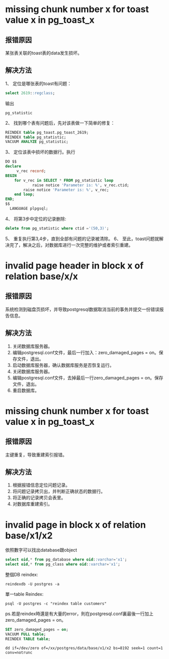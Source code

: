 # missing chunk number x for toast value x in pg_toast_x

## 报错原因

某张表关联的toast表的data发生损坏。

## 解决方法

1、 定位是哪张表的toast有问题：
```sql
select 2619::regclass; 
```
输出
```output
pg_statistic
```

2、 找到哪个表有问题后，先对该表做一下简单的修复：

```sql
REINDEX table pg_toast.pg_toast_2619;
REINDEX table pg_statistic;
VACUUM ANALYZE pg_statistic;
```

3、 定位该表中损坏的数据行。执行

```sql
DO $$
declare
	 v_rec record;
BEGIN	
	for v_rec in SELECT * FROM pg_statistic loop
	        raise notice 'Parameter is: %', v_rec.ctid;
		raise notice 'Parameter is: %', v_rec;
	end loop; 
END;
$$
  LANGUAGE plpgsql;
```

4、 将第3步中定位的记录删除:

```sql
delete from pg_statistic where ctid ='(50,3)';
```

5、 重复执行第3,4步，直到全部有问题的记录被清除。
6、 至此，toast问题就解决完了，解决之后，对数据库进行一次完整的维护或者索引重建。

# invalid page header in block x of relation base/x/x

## 报错原因

系统检测到磁盘页损坏，并导致postgresql数据取消当前的事务并提交一份错误报告信息。

## 解决方法

1. 关闭数据库服务器。
2. 编辑postgresql.conf文件，最后一行加入：zero_damaged_pages = on。保存文件，退出。
3. 启动数据库服务器，确认数据库服务是否恢复运行。
4. 关闭数据库服务器。
5. 编辑postgresql.conf文件，去掉最后一行zero_damaged_pages = on。保存文件，退出。
6. 重启数据库。

# missing chunk number x for toast value x in pg_toast_x

## 报错原因

主键重复，导致重建索引报错。

## 解决方法

1. 根据报错信息定位问题记录。
2. 将问题记录拷贝出，并判断正确状态的数据行。
3. 将正确的记录拷贝会表里。
4. 对数据库重建索引。


# invalid page in block x of relation base/x1/x2

依照數字可以找出database跟object
```sql
select oid,* from pg_database where oid::varchar='x1';
select oid,* from pg_class where oid::varchar='x1';
```

整個DB reindex:
```shell
reindexdb -U postgres -a
```
單一table Reindex:
```shell
psql -U postgres -c "reindex table customers"
```


ps.若是reindex時還是有大量的error，則在postgresql.conf裏最後一行加上zero_damaged_pages = on。

```sql
SET zero_damaged_pages = on;
VACUUM FULL table;
REINDEX TABLE table;
```

```shell
dd if=/dev/zero of=/xx/postgres/data/base/x1/x2 bs=8192 seek=1 count=1 conv=notrunc
```